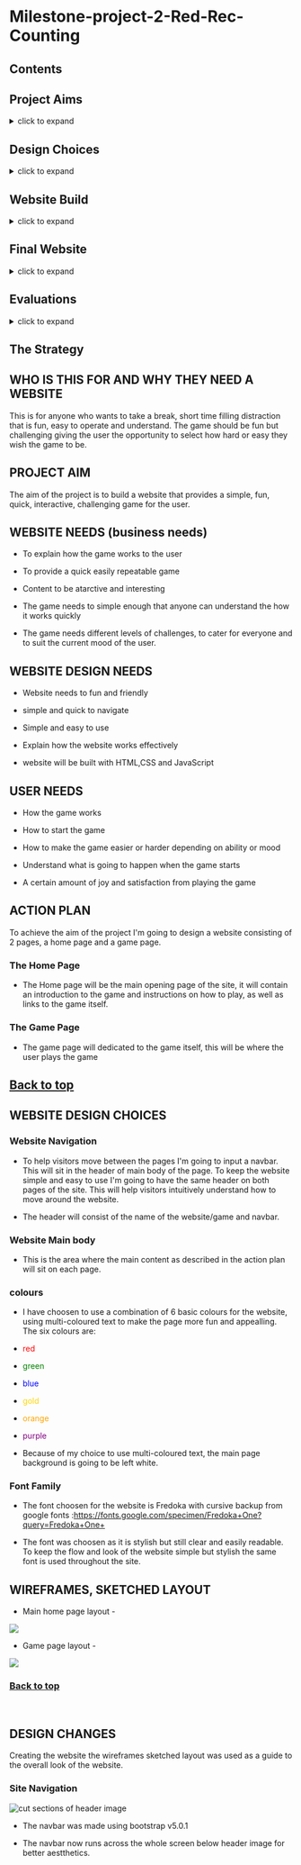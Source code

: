 # Milestone-project-2-Red-Rec-Counting

## Contents

 ## Project Aims
 <details>
 <summary>click to expand</summary>

 * ### [1.who is this for and why they need a website](#who-is-this-for-and-why-they-need-a-website)
 * ### [2.project aim](##-PROJECT-AIM)
 * ### [3.website needs](#website-needs)
 * ### [4.website design needs](#website-design-needs)
 * ### [5.user needs](#user-needs)
 </details>

 ## Design Choices
 <details>
 <summary>click to expand</summary>

 * ### [6.Action Plan](#action-plan)
 * ### [7.wedsite design choices](#website-design-choices)
 * ### [8.website navigation](#website-navigation)
 * ### [9.website main body](#website-main-body)
 * ### [10.website colours](#website-colours)
 * ### [11.font family](#font-family)
 * ### [12.wireframes, sketched layout](#wireframes,-sketched-layout)
 </details>

 ## Website Build
 <details>
 <summary>click to expand</summary>

  * ### [13.design changes](#design-changes)
  * ### [14.code structure](#code-structure)
  * ### [15.code bugs/fixes](#code-bugs/fixes)
   </details>

 ## Final Website
 <details>
 <summary>click to expand</summary>

  * ### [16.final product](#final-product)
  * ### [17.references](#References/-Credits)
   </details>

 ## Evaluations
 <details>
 <summary>click to expand</summary>

 * ### [18.Deployment](#deployment)
 * ### [19.Test Website](#test-website)
 * ### [20.Project Objectives test](#project-objectives-test)
 * ### [21.Website Build Test](#website-build-test)
 * ### [22.Overall Test Conclusion](#overall-test-conclusion)
 * ### [23.Future changes/ add ons](#future-changes/-add-ons)
  </details>



## The Strategy
## WHO IS THIS FOR AND WHY THEY NEED A WEBSITE

This is for anyone who wants to take a break, short time filling distraction that is fun, easy to operate and understand.
The game should be fun but challenging giving the user the opportunity to select how hard or easy they wish the game to be.



## PROJECT AIM 

The aim of the project is to build a website that provides a simple, fun, quick, interactive, challenging game for the user.


## WEBSITE NEEDS (business needs)

- To explain how the game works to the user

- To provide a quick easily repeatable game

- Content to be atarctive and interesting

- The game needs to simple enough that anyone can understand the how it works quickly 

- The game needs different levels of challenges, to cater for everyone and to suit the current mood of the user.


## WEBSITE DESIGN NEEDS

- Website needs to fun and friendly

- simple and quick to navigate

- Simple and easy to use

- Explain how the website works effectively

- website will be built with HTML,CSS and JavaScript

## USER NEEDS 

- How the game works

- How to start the game 

- How to make the game easier or harder depending on ability or mood

- Understand what is going to happen when the game starts

- A certain amount of joy and satisfaction from playing the game




## ACTION PLAN

To achieve the aim of the project I'm going to design a website consisting of 2 pages, a home page and a game page.

### The Home Page

- The Home page will be the main opening page of the site, it will contain an introduction to the game and instructions on how to play, as well as links to the game itself.

### The Game Page 

- The game page will dedicated to the game itself, this will be where the user plays the game


## [Back to top](#contents)



## WEBSITE DESIGN CHOICES

### Website Navigation

- To help visitors move between the pages I'm going to input a navbar. This will sit in the header of main body of the page. 
To keep the website simple and easy to use I'm going to have the same header on both pages of the site. This will help visitors intuitively understand how to move around the website.

- The header will consist of the name of the website/game and navbar.


### Website Main body

- This is the area where the main content as described in the action plan will sit on each page.

### colours 

- I have choosen to use a combination of 6 basic colours for the website, using multi-coloured text to make the page more fun and appealling. The six colours are:

- <span style="color:red" >red</span> 
- <span style="color:green">green</span>
- <span style="color:blue">blue</span>
- <span style="color:gold">gold</span>
- <span style="color:orange" >orange</span> 
- <span style="color:purple">purple</span>

- Because of my choice to use multi-coloured text, the main page background is going to be left white.

### Font Family 

- The font choosen for the website is Fredoka with cursive backup from google fonts :https://fonts.google.com/specimen/Fredoka+One?query=Fredoka+One+

- The font was choosen as it is stylish but still clear and easily readable. To keep the flow and look of the website simple but stylish the same font is used throughout the site.
 

## WIREFRAMES, SKETCHED LAYOUT


- Main home page layout -

<img src="design-images/home-page.png">


- Game page layout -

<img src="design-images/main-game.png">


### [Back to top](#contents)

<br>

## DESIGN CHANGES 

Creating the website the wireframes sketched layout was used as a guide to the overall look of the website.


### Site Navigation

![cut sections of header image](design-images/header-image.jpeg)

- The navbar was made using bootstrap v5.0.1 

- The navbar now runs across the whole screen below header image for better aestthetics.


